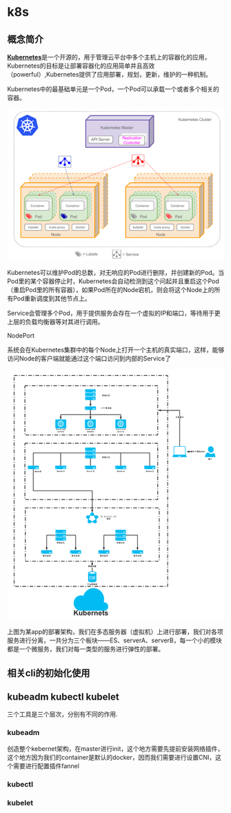 # k8s

## 概念简介

[**Kubernetes**](https://www.kubernetes.org.cn/)是一个开源的，用于管理云平台中多个主机上的容器化的应用，Kubernetes的目标是让部署容器化的应用简单并且高效（powerful）,Kubernetes提供了应用部署，规划，更新，维护的一种机制。

Kubernetes中的最基础单元是一个Pod，一个Pod可以承载一个或者多个相关的容器。

![frame](.\structure.jpg)

Kubernetes可以维护Pod的总数，对无响应的Pod进行删除，并创建新的Pod。当Pod里的某个容器停止时，Kubernetes会自动检测到这个问起并且重启这个Pod（重启Pod里的所有容器），如果Pod所在的Node宕机，则会将这个Node上的所有Pod重新调度到其他节点上。

Service会管理多个Pod，用于提供服务会存在一个虚拟的IP和端口，等待用于更上层的负载均衡器等对其进行调用。

NodePort

系统会在Kubernetes集群中的每个Node上打开一个主机的真实端口，这样，能够访问Node的客户端就能通过这个端口访问到内部的Service了

![frame](.\frame.png)

上图为某app的部署架构，我们在多态服务器（虚拟机）上进行部署，我们对各项服务进行分离，一共分为三个板块——ES、serverA、serverB，每一个小的模块都是一个微服务，我们对每一类型的服务进行弹性的部署。

## 相关cli的初始化使用

## kubeadm kubectl kubelet

三个工具是三个层次，分别有不同的作用.

### kubeadm

创造整个kebernet架构，在master进行init，这个地方需要先提前安装网络插件，这个地方因为我们的container是默认的docker，因而我们需要进行设置CNI，这个需要进行配置插件fannel

### kubectl

### kubelet



